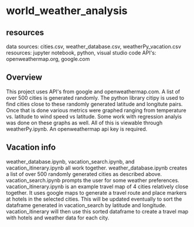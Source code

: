 # world_weather_analysis

## resources

data sources: cities.csv, weather_database.csv, weatherPy_vacation.csv
resources: jupyter notebook, python, visual studio code
API's: openweathermap.org, google.com

## Overview

This project uses API's from google and openweathermap.com. A list of over 500 cities is generated randomly. The python library citipy is used to find cities close to these randomly generated latitude and longitute pairs. Once that is done various metrics were graphed ranging from temperature vs. latitude to wind speed vs latitude. Some work with regression analyis was done on these graphs as well. All of this is viewable through  weatherPy.ipynb. An openweathermap api key is required. 

## Vacation info

weather_database.ipynb, vacation_search.ipynb, and vacation_itinerary.ipynb all work together. weather_database.ipynb creates a list of over 500 randomly generated cities as described above. vacation_search.ipynb prompts the user for some weather preferences. vacation_itinerary.ipynb is an example travel map of 4 cities relatively close together. It uses google maps to generate a travel route and place markers at hotels in the selected cities. This will be updated eventually to sort the dataframe generated in vacation_search by latitude and longitude. vacation_itinerary will then use this sorted dataframe to create a travel map with hotels and weather data for each city. 
